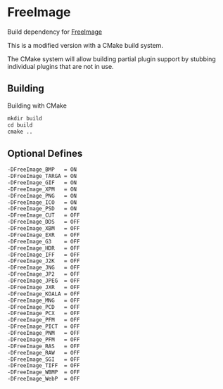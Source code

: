 # FreeImage

Build dependency for  [FreeImage](https://freeimage.sourceforge.io/)

This is a modified version with a CMake build system.

The CMake system will allow building partial plugin support by stubbing individual plugins that are not in use.

## Building

Building with CMake

```txt
mkdir build
cd build
cmake ..
```

## Optional Defines

```txt
-DFreeImage_BMP   = ON
-DFreeImage_TARGA = ON
-DFreeImage_GIF   = ON
-DFreeImage_XPM   = ON
-DFreeImage_PNG   = ON
-DFreeImage_ICO   = ON
-DFreeImage_PSD   = ON
-DFreeImage_CUT   = OFF
-DFreeImage_DDS   = OFF
-DFreeImage_XBM   = OFF
-DFreeImage_EXR   = OFF
-DFreeImage_G3    = OFF
-DFreeImage_HDR   = OFF
-DFreeImage_IFF   = OFF
-DFreeImage_J2K   = OFF
-DFreeImage_JNG   = OFF
-DFreeImage_JP2   = OFF
-DFreeImage_JPEG  = OFF
-DFreeImage_JXR   = OFF
-DFreeImage_KOALA = OFF
-DFreeImage_MNG   = OFF
-DFreeImage_PCD   = OFF
-DFreeImage_PCX   = OFF
-DFreeImage_PFM   = OFF
-DFreeImage_PICT  = OFF
-DFreeImage_PNM   = OFF
-DFreeImage_PFM   = OFF
-DFreeImage_RAS   = OFF
-DFreeImage_RAW   = OFF
-DFreeImage_SGI   = OFF
-DFreeImage_TIFF  = OFF
-DFreeImage_WBMP  = OFF
-DFreeImage_WebP  = OFF
```
